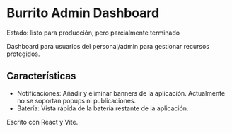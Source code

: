 # Burrito Admin Dashboard

Estado: listo para producción, pero parcialmente terminado

Dashboard para usuarios del personal/admin para gestionar recursos protegidos.

## Características

- Notificaciones: Añadir y eliminar banners de la aplicación. Actualmente no se soportan popups ni publicaciones.
- Batería: Vista rápida de la batería restante de la aplicación.

Escrito con React y Vite.
